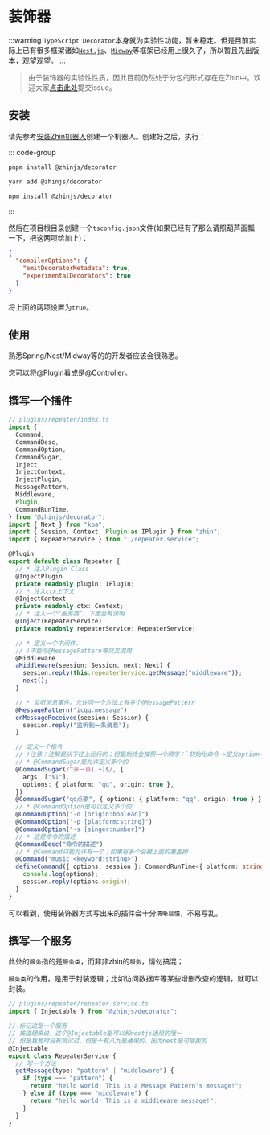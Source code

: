 # 装饰器

:::warning
`TypeScript Decorator`本身就为实验性功能，暂未稳定。但是目前实际上已有很多框架诸如[`Nest.js`](https://nestjs.com)、[`Midway`](https://www.midwayjs.org/)等框架已经用上很久了，所以暂且先出版本，观望观望。
:::

> 由于装饰器的实验性性质，因此目前仍然处于分包的形式存在在Zhin中。欢迎大家[点击此处](https://github.com/zhinjs/decorator/issues)提交issue。

## 安装

请先参考[安装Zhin机器人](/guide/start.html)创建一个机器人。创建好之后，执行：

::: code-group
```sh [pnpm]
pnpm install @zhinjs/decorator
```

```sh [yarn]
yarn add @zhinjs/decorator
```

```sh [npm]
npm install @zhinjs/decorator
```
:::

然后在项目根目录创建一个`tsconfig.json`文件(如果已经有了那么请照葫芦画瓢一下，把这两项给加上)：

```json
{
  "compilerOptions": {
    "emitDecoratorMetadata": true,
    "experimentalDecorators": true
  }
}
```

将上面的两项设置为`true`。

## 使用

熟悉Spring/Nest/Midway等的的开发者应该会很熟悉。

您可以将@Plugin看成是@Controller。

## 撰写一个插件

``` typescript
// plugins/repeater/index.ts
import {
  Command,
  CommandDesc,
  CommandOption,
  CommandSugar,
  Inject,
  InjectContext,
  InjectPlugin,
  MessagePattern,
  Middleware,
  Plugin,
  CommandRunTime,
} from "@zhinjs/decorator";
import { Next } from "koa";
import { Session, Context, Plugin as IPlugin } from "zhin";
import { RepeaterService } from "./repeater.service";

@Plugin
export default class Repeater {
  // * 注入Plugin Class
  @InjectPlugin
  private readonly plugin: IPlugin;
  // * 注入ctx上下文
  @InjectContext
  private readonly ctx: Context;
  // * 注入一个“服务类”，下面会有说明
  @Inject(RepeaterService)
  private readonly repeaterService: RepeaterService;

  // * 定义一个中间件。
  // !不能与@MessagePattern等交叉混用
  @Middleware
  aMiddleware(seesion: Session, next: Next) {
    seesion.reply(this.repeaterService.getMessage("middleware"));
    next();
  }

  // * 监听消息事件。允许同一个方法上有多个@MessagePattern
  @MessagePattern("icqq.message")
  onMessageReceived(seesion: Session) {
    seesion.reply("监听到一条消息");
  }

  // 定义一个指令
  // !注意：注解是从下往上运行的；但是始终会按照一个顺序：`初始化命令->定义option->定义sugar->执行action`
  // * @CommandSugar是允许定义多个的
  @CommandSugar(/^来一首(.+)$/, {
    args: ["$1"],
    options: { platform: "qq", origin: true },
  })
  @CommandSugar("qq点歌", { options: { platform: "qq", origin: true } })
  // * @CommandOption是可以定义多个的
  @CommandOption("-o [origin:boolean]")
  @CommandOption("-p [platform:string]")
  @CommandOption("-s [singer:number]")
  // * 这是命令的描述
  @CommandDesc("命令的描述")
  // * @Command只能允许有一个；如果有多个会被上面的覆盖掉
  @Command("music <keyword:string>")
  defineCommand({ options, session }: CommandRunTime<{ platform: string; origin: boolean }>, keyword: string) {
    console.log(options);
    session.reply(options.origin);
  }
}
```

可以看到，使用装饰器方式写出来的插件会十分`清晰易懂`，不易写乱。

## 撰写一个服务

此处的`服务`指的是`服务类`，而非非zhin的`服务`，请勿搞混；

`服务类`的作用，是用于封装逻辑；比如访问数据库等某些增删改查的逻辑，就可以封装。

```typescript
// plugins/repeater/repeater.service.ts
import { Injectable } from "@zhinjs/decorator";

// 标记这是一个服务
// 按道理来说，这个@Injectable是可以和nestjs通用的哦～
// 但是我暂时没有测试过，但是十有八九是通用的，因为nest是可插拔的
@Injectable
export class RepeaterService {
  // 写一个方法
  getMessage(type: "pattern" | "middleware") {
    if (type === "pattern") {
      return "hello world! This is a Message Pattern's message!";
    } else if (type === "middleware") {
      return "hello world! This is a middleware message!";
    }
  }
}
```
